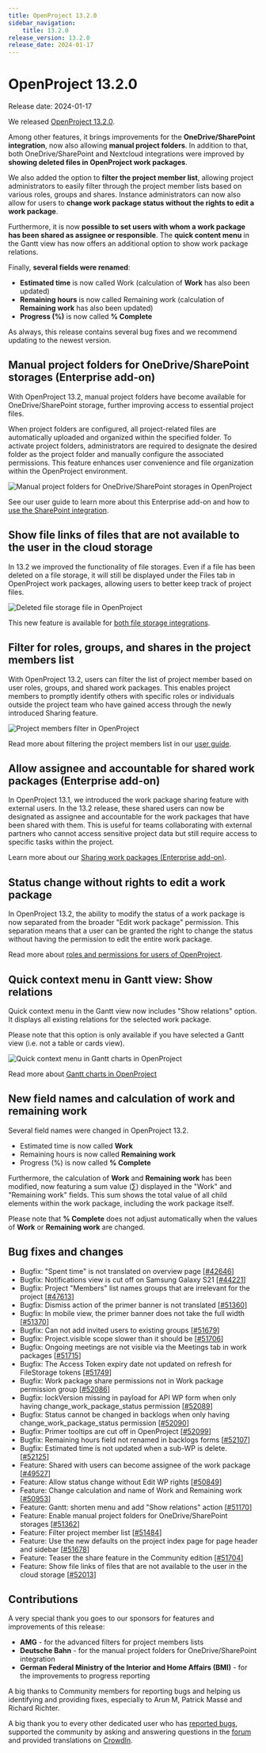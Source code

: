 ```yaml
---
title: OpenProject 13.2.0
sidebar_navigation:
    title: 13.2.0
release_version: 13.2.0
release_date: 2024-01-17
---
```


# OpenProject 13.2.0

Release date: 2024-01-17

We released [OpenProject 13.2.0](https://community.openproject.org/versions/1979).

Among other features, it brings improvements for the **OneDrive/SharePoint integration**, now also allowing **manual project folders**. In addition to that, both OneDrive/SharePoint and Nextcloud integrations were improved by **showing deleted files in OpenProject work packages**.

We also added the option to **filter the project member list**, allowing project administrators to easily filter through the project member lists based on various roles, groups and shares. Instance administrators can now also allow for users to **change work package status without the rights to edit a work package**. 

Furthermore, it is now **possible to set users with whom a work package has been shared as assignee or responsible**. The **quick content menu** in the Gantt view has now offers an additional option to show work package relations.

Finally, **several fields were renamed**: 

- **Estimated time** is now called Work (calculation of **Work** has also been updated)
- **Remaining hours** is now called Remaining work (calculation of **Remaining work** has also been updated)
- **Progress (%)** is now called **% Complete**

As always, this release contains several bug fixes and we recommend updating to the newest version.


## Manual project folders for OneDrive/SharePoint storages (Enterprise add-on)

With OpenProject 13.2, manual project folders have become available for OneDrive/SharePoint storage, further improving access to essential project files. 

When project folders are configured, all project-related files are automatically uploaded and organized within the specified folder. To activate project folders, administrators are required to designate the desired folder as the project folder and manually configure the associated permissions. This feature enhances user convenience and file organization within the OpenProject environment.

![Manual project folders for OneDrive/SharePoint storages in OpenProject](onedrive-storage-add-folders.png)

See our user guide to learn more about this Enterprise add-on and how to [use the SharePoint integration](../../user-guide/file-management/one-drive-integration/).

## Show file links of files that are not available to the user in the cloud storage

In 13.2 we improved the functionality of file storages. Even if a file has been deleted on a file storage, it will still be displayed under the Files tab in OpenProject work packages, allowing users to better keep track of project files. 

![Deleted file storage file in OpenProject](deleted-file.png)

This new feature is available for [both file storage integrations](../../user-guide/file-management). 

## Filter for roles, groups, and shares in the project members list
With OpenProject 13.2, users can filter the list of project member based on user roles, groups, and shared work packages. This enables project members to promptly identify others with specific roles or individuals outside the project team who have gained access through the newly introduced Sharing feature.

![Project members filter in OpenProject](project-members.png)

Read more about filtering the project members list in our [user guide](../../user-guide/members/#project-members-overview). 

## Allow assignee and accountable for shared work packages (Enterprise add-on)

In OpenProject 13.1, we introduced the work package sharing feature with external users. In the 13.2 release, these shared users can now be designated as assignee and accountable for the work packages that have been shared with them. This is useful for teams collaborating with external partners who cannot access sensitive project data but still require access to specific tasks within the project.

Learn more about our [Sharing work packages (Enterprise add-on)](../../user-guide/work-packages/share-work-packages/).

## Status change without rights to edit a work package

In OpenProject 13.2, the ability to modify the status of a work package is now separated from the broader "Edit work package" permission. This separation means that a user can be granted the right to change the status without having the permission to edit the entire work package.

Read more about [roles and permissions for users of OpenProject](../../system-admin-guide/users-permissions/roles-permissions/).

## Quick context menu in Gantt view: Show relations

Quick context menu in the Gantt view now includes "Show relations" option. It displays all existing relations for the selected work package. 

Please note that this option is only available if you have selected a Gantt view (i.e. not a table or cards view). 

![Quick context menu in Gantt charts in OpenProject](gantt-relations.png)

Read more about [Gantt charts in OpenProject](../../user-guide/gantt-chart/)

## New field names and calculation of work and remaining work
Several field names were changed in OpenProject 13.2.

- Estimated time is now called **Work**
- Remaining hours is now called **Remaining work** 
- Progress (%) is now called **% Complete**

Furthermore, the calculation of **Work** and **Remaining work** has been modified, now featuring a sum value (∑) displayed in the "Work" and "Remaining work" fields. This sum shows the total value of all child elements within the work package, including the work package itself.

Please note that **% Complete** does not adjust automatically when the values of **Work** or **Remaining work** are changed. 

## Bug fixes and changes

<!-- Warning: Anything within the below lines will be automatically removed by the release script -->
<!-- BEGIN AUTOMATED SECTION -->

- Bugfix: "Spent time" is not translated on overview page \[[#42646](https://community.openproject.org/wp/42646)\]
- Bugfix: Notifications view is cut off on Samsung Galaxy S21 \[[#44221](https://community.openproject.org/wp/44221)\]
- Bugfix: Project "Members" list names groups that are irrelevant for the project \[[#47613](https://community.openproject.org/wp/47613)\]
- Bugfix: Dismiss action of the primer banner is not translated \[[#51360](https://community.openproject.org/wp/51360)\]
- Bugfix: In mobile view, the primer banner does not take the full width \[[#51370](https://community.openproject.org/wp/51370)\]
- Bugfix: Can not add invited users to existing groups \[[#51679](https://community.openproject.org/wp/51679)\]
- Bugfix: Project.visible scope slower than it should be \[[#51706](https://community.openproject.org/wp/51706)\]
- Bugfix: Ongoing meetings are not visible via the Meetings tab in work packages \[[#51715](https://community.openproject.org/wp/51715)\]
- Bugfix: The Access Token expiry date not updated on refresh for FileStorage tokens \[[#51749](https://community.openproject.org/wp/51749)\]
- Bugfix: Work package share permissions not in Work package permission group \[[#52086](https://community.openproject.org/wp/52086)\]
- Bugfix: lockVersion missing in payload for API WP form when only having change_work_package_status permission \[[#52089](https://community.openproject.org/wp/52089)\]
- Bugfix: Status cannot be changed in backlogs when only having change_work_package_status permission \[[#52090](https://community.openproject.org/wp/52090)\]
- Bugfix: Primer tooltips are cut off in OpenProject \[[#52099](https://community.openproject.org/wp/52099)\]
- Bugfix: Remaining hours field not renamed in backlogs forms \[[#52107](https://community.openproject.org/wp/52107)\]
- Bugfix: Estimated time is not updated when a sub-WP is delete. \[[#52125](https://community.openproject.org/wp/52125)\]
- Feature: Shared with users can become assignee of the work package \[[#49527](https://community.openproject.org/wp/49527)\]
- Feature: Allow status change without Edit WP rights \[[#50849](https://community.openproject.org/wp/50849)\]
- Feature: Change calculation and name of Work and Remaining work \[[#50953](https://community.openproject.org/wp/50953)\]
- Feature: Gantt: shorten menu and add "Show relations" action \[[#51170](https://community.openproject.org/wp/51170)\]
- Feature: Enable manual project folders for OneDrive/SharePoint storages \[[#51362](https://community.openproject.org/wp/51362)\]
- Feature: Filter project member list \[[#51484](https://community.openproject.org/wp/51484)\]
- Feature: Use the new defaults on the project index page for page header and sidebar \[[#51678](https://community.openproject.org/wp/51678)\]
- Feature: Teaser the share feature in the Community edition \[[#51704](https://community.openproject.org/wp/51704)\]
- Feature: Show file links of files that are not available to the user in the cloud storage \[[#52013](https://community.openproject.org/wp/52013)\]

<!-- END AUTOMATED SECTION -->
<!-- Warning: Anything above this line will be automatically removed by the release script -->

## Contributions

A very special thank you goes to our sponsors for features and improvements of this release:

- **AMG** - for the advanced filters for project members lists
- **Deutsche Bahn** - for the manual project folders for OneDrive/SharePoint integration 
- **German Federal Ministry of the Interior and Home Affairs (BMI)** - for the improvements to progress reporting

A big thanks to Community members for reporting bugs and helping us identifying and providing fixes, especially to Arun M, Patrick Massé and Richard Richter.

A big thank you to every other dedicated user who has [reported bugs](../../development/report-a-bug), supported the community by asking and answering questions in the [forum](https://community.openproject.org/projects/openproject/boards) and provided translations on [CrowdIn](https://crowdin.com/projects/opf).
